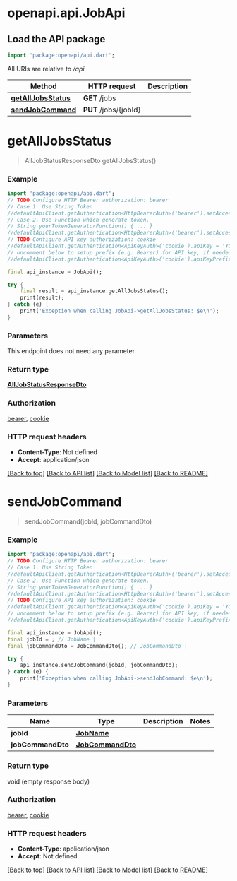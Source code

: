 # openapi.api.JobApi

## Load the API package
```dart
import 'package:openapi/api.dart';
```

All URIs are relative to */api*

Method | HTTP request | Description
------------- | ------------- | -------------
[**getAllJobsStatus**](JobApi.md#getalljobsstatus) | **GET** /jobs | 
[**sendJobCommand**](JobApi.md#sendjobcommand) | **PUT** /jobs/{jobId} | 


# **getAllJobsStatus**
> AllJobStatusResponseDto getAllJobsStatus()





### Example
```dart
import 'package:openapi/api.dart';
// TODO Configure HTTP Bearer authorization: bearer
// Case 1. Use String Token
//defaultApiClient.getAuthentication<HttpBearerAuth>('bearer').setAccessToken('YOUR_ACCESS_TOKEN');
// Case 2. Use Function which generate token.
// String yourTokenGeneratorFunction() { ... }
//defaultApiClient.getAuthentication<HttpBearerAuth>('bearer').setAccessToken(yourTokenGeneratorFunction);
// TODO Configure API key authorization: cookie
//defaultApiClient.getAuthentication<ApiKeyAuth>('cookie').apiKey = 'YOUR_API_KEY';
// uncomment below to setup prefix (e.g. Bearer) for API key, if needed
//defaultApiClient.getAuthentication<ApiKeyAuth>('cookie').apiKeyPrefix = 'Bearer';

final api_instance = JobApi();

try {
    final result = api_instance.getAllJobsStatus();
    print(result);
} catch (e) {
    print('Exception when calling JobApi->getAllJobsStatus: $e\n');
}
```

### Parameters
This endpoint does not need any parameter.

### Return type

[**AllJobStatusResponseDto**](AllJobStatusResponseDto.md)

### Authorization

[bearer](../README.md#bearer), [cookie](../README.md#cookie)

### HTTP request headers

 - **Content-Type**: Not defined
 - **Accept**: application/json

[[Back to top]](#) [[Back to API list]](../README.md#documentation-for-api-endpoints) [[Back to Model list]](../README.md#documentation-for-models) [[Back to README]](../README.md)

# **sendJobCommand**
> sendJobCommand(jobId, jobCommandDto)





### Example
```dart
import 'package:openapi/api.dart';
// TODO Configure HTTP Bearer authorization: bearer
// Case 1. Use String Token
//defaultApiClient.getAuthentication<HttpBearerAuth>('bearer').setAccessToken('YOUR_ACCESS_TOKEN');
// Case 2. Use Function which generate token.
// String yourTokenGeneratorFunction() { ... }
//defaultApiClient.getAuthentication<HttpBearerAuth>('bearer').setAccessToken(yourTokenGeneratorFunction);
// TODO Configure API key authorization: cookie
//defaultApiClient.getAuthentication<ApiKeyAuth>('cookie').apiKey = 'YOUR_API_KEY';
// uncomment below to setup prefix (e.g. Bearer) for API key, if needed
//defaultApiClient.getAuthentication<ApiKeyAuth>('cookie').apiKeyPrefix = 'Bearer';

final api_instance = JobApi();
final jobId = ; // JobName | 
final jobCommandDto = JobCommandDto(); // JobCommandDto | 

try {
    api_instance.sendJobCommand(jobId, jobCommandDto);
} catch (e) {
    print('Exception when calling JobApi->sendJobCommand: $e\n');
}
```

### Parameters

Name | Type | Description  | Notes
------------- | ------------- | ------------- | -------------
 **jobId** | [**JobName**](.md)|  | 
 **jobCommandDto** | [**JobCommandDto**](JobCommandDto.md)|  | 

### Return type

void (empty response body)

### Authorization

[bearer](../README.md#bearer), [cookie](../README.md#cookie)

### HTTP request headers

 - **Content-Type**: application/json
 - **Accept**: Not defined

[[Back to top]](#) [[Back to API list]](../README.md#documentation-for-api-endpoints) [[Back to Model list]](../README.md#documentation-for-models) [[Back to README]](../README.md)

